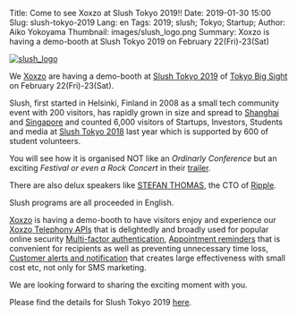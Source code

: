 Title: Come to see Xoxzo at Slush Tokyo 2019!!
Date: 2019-01-30 15:00
Slug: slush-tokyo-2019
Lang: en
Tags: 2019; slush; Tokyo; Startup;
Author: Aiko Yokoyama
Thumbnail: images/slush_logo.png
Summary: Xoxzo is having a demo-booth at Slush Tokyo 2019 on February 22(Fri)-23(Sat)

[![slush_logo](/images/slush_logo.png)](https://tokyo.slush.org/)

We [Xoxzo](https://info.xoxzo.com/en/) are having a demo-booth 
at [Slush Tokyo 2019](https://tokyo.slush.org/) of [Tokyo Big Sight](http://www.bigsight.jp/english/)
on February 22(Fri)-23(Sat).

Slush, first started in Helsinki, Finland in 2008 as a small tech community event with 200 visitors,
has rapidly grown in size and spread to [Shanghai](https://shanghai.slush.org/) and [Singapore](https://singapore.slush.org/)
and counted 6,000 visitors of Startups, Investors, Students and media at 
[Slush Tokyo 2018](https://blog.xoxzo.com/en/2018/04/02/slush-tokyo-2018/) last year
which is supported by 600 of student volunteers.

You will see how it is organised NOT like an _Ordinarly Conference_ but an exciting _Festival or even a Rock Concert_
in their [trailer](https://www.youtube.com/watch?v=vuljBNPrAUc&feature=youtu.be).

There are also delux speakers like [STEFAN THOMAS](https://www.linkedin.com/in/justmoon/),
the CTO of [Ripple](https://ripple.com/). 

Slush programs are all proceeded in English.

[Xoxzo](https://info.xoxzo.com/ja/) is having a demo-booth to have visitors enjoy and experience our
[Xoxzo Telephony APIs](https://www.xoxzo.com/en/) that is delightedly and broadly used for popular online security 
[Multi-factor authentication](https://www.xoxzo.com/en/about/use-cases/two-factor-authentication/),
[Appointment reminders](https://www.xoxzo.com/en/about/use-cases/appointment-reminder/) that is convenient for recipients as well as preventing unnecessary time loss,
[Customer alerts and notification](https://www.xoxzo.com/en/about/use-cases/customer-alert-and-notification/) that creates large effectiveness with small cost etc, not only for SMS marketing.

We are looking forward to sharing the exciting moment with you.

Please find the details for Slush Tokyo 2019 [here](https://tokyo.slush.org/).
